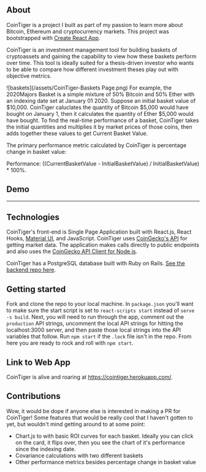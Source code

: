 

## About

CoinTiger is a project I built as part of my passion to learn more about Bitcoin, Ethereum and cryptocurrency markets. This project was bootstrapped with [Create React App](https://github.com/facebook/create-react-app).

CoinTiger is an investment management tool for building baskets of cryptoassets and gaining the capability to view how these baskets perform over time. This tool is ideally suited for a thesis-driven investor who wants to be able to compare how different investment theses play out with objective metrics. 

![baskets](/assets/CoinTiger-Baskets Page.png) 
For example, the 2020Majors Basket is a simple mixture of 50% Bitcoin and 50% Ether with an indexing date set at January 01 2020. Suppose an initial basket value of $10,000. CoinTiger caluclates the quantity of Bitcoin $5,000 would have bought on January 1, then it calculates the quantity of Ether $5,000 would have bought. To find the real-time performance of a basket, CoinTiger takes the initial quantities and multiplies it by market prices of those coins, then adds together these values to get Current Basket Value.


The primary performance metric calculated by CoinTiger is percentage change in basket value:

Performance: ((CurrentBasketValue - InitialBasketValue) / InitialBasketValue) * 100%.

## Demo

__________

## Technologies 
CoinTiger's front-end is Single Page Application built with React.js, React Hooks, [Material UI](https://material-ui.com/), and JavaScript. CoinTiger uses [CoinGecko's API](https://www.coingecko.com/en/api) for getting market data. The application makes calls directly to public endpoints and also uses the [CoinGecko API Client for Node.js](https://github.com/miscavage/CoinGecko-API).

CoinTiger has a PostgreSQL database built with Ruby on Rails. [See the backend repo here](https://github.com/Clariti23/coin-tiger-backend). 

## Getting started
Fork and clone the repo to your local machine. In ```package.json``` you'll want to make sure the start script is set to ```react-scripts start``` instead of ```serve -s build```. Next, you will need to run through the app, comment out the ```production``` API strings, uncomment the local API strings for hitting the localhost:3000 server, and then paste those local strings into the API variables that follow. 
Run ```npm start``` if the ```.lock``` file isn't in the repo. From here you are ready to rock and roll with ```npm start```. 


## Link to Web App 
CoinTiger is alive and roaring at https://cointiger.herokuapp.com/. 

## Contributions  
Wow, it would be dope if anyone else is interested in making a PR for CoinTiger! Some features that would be really cool that I haven't gotten to yet, but wouldn't mind getting around to at some point:
- Chart.js to with basic ROI curves for each basket. Ideally you can click on the card, it flips over, then you see the chart of it's performance since the indexing date. 
- Covariance calculations with two different baskets
- Other performance metrics besides percentage change in basket value

